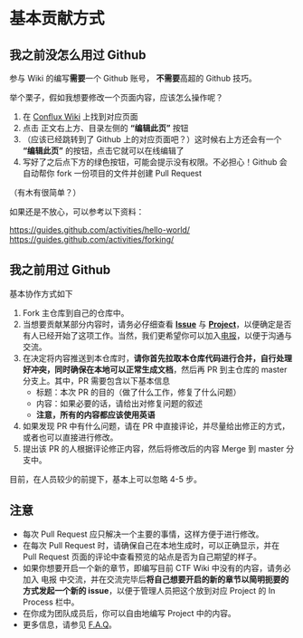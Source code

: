 # 基本贡献方式

## 我之前没怎么用过 Github

参与 Wiki 的编写**需要**一个 Github 账号， **不需要**高超的 Github 技巧。

举个栗子，假如我想要修改一个页面内容，应该怎么操作呢？

1. 在 [Conflux Wiki](https://conflux-wiki.github.io/conflux-wiki/) 上找到对应页面
2. 点击 正文右上方、目录左侧的 **“编辑此页”** 按钮
3. （应该已经跳转到了 Github 上的对应页面吧？）这时候右上方还会有一个 **“编辑此页”** 的按钮，点击它就可以在线编辑了
4. 写好了之后点下方的绿色按钮，可能会提示没有权限。不必担心！Github 会自动帮你 fork 一份项目的文件并创建 Pull Request

（有木有很简单？）

如果还是不放心，可以参考以下资料：  

https://guides.github.com/activities/hello-world/  
https://guides.github.com/activities/forking/  

## 我之前用过 Github

基本协作方式如下

1. Fork 主仓库到自己的仓库中。
2. 当想要贡献某部分内容时，请务必仔细查看 **[Issue](https://github.com/conflux-wiki/conflux-wiki/issues)** 与 **[Project](https://github.com/conflux-wiki/conflux-wiki/projects)**，以便确定是否有人已经开始了这项工作。当然，我们更希望你可以加入[电报](#)，以便于沟通与交流。
3. 在决定将内容推送到本仓库时，**请你首先拉取本仓库代码进行合并，自行处理好冲突，同时确保在本地可以正常生成文档**，然后再 PR 到主仓库的 master 分支上。其中，PR 需要包含以下基本信息
    * 标题：本次 PR 的目的（做了什么工作，修复了什么问题）
    * 内容：如果必要的话，请给出对修复问题的叙述
    * **注意，所有的内容都应该使用英语**
4. 如果发现 PR 中有什么问题，请在 PR 中直接评论，并尽量给出修正的方式，或者也可以直接进行修改。 
5. 提出该 PR 的人根据评论修正内容，然后将修改后的内容 Merge 到 master 分支中。

目前，在人员较少的前提下，基本上可以忽略 4-5 步。

## 注意

- 每次 Pull Request 应只解决一个主要的事情，这样方便于进行修改。
- 在每次 Pull Request 时，请确保自己在本地生成时，可以正确显示，并在 Pull Request 页面的评论中查看预览的站点是否为自己期望的样子。
- 如果你想要开启一个新的章节，即编写目前 CTF Wiki 中没有的内容，请务必加入 电报 中交流，并在交流完毕后**将自己想要开启的新的章节以简明扼要的方式发起一个新的 issue**，以便于管理人员把这个放到对应 Project 的 In Process 栏中。
- 在你成为团队成员后，你可以自由地编写 Project 中的内容。
- 更多信息，请参见 [F.A.Q](https://github.com/ctf-wiki/ctf-wiki/wiki/F.A.Q)。
